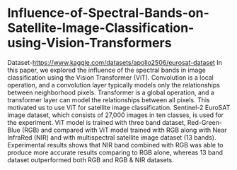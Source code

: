 # Influence-of-Spectral-Bands-on-Satellite-Image-Classification-using-Vision-Transformers
Dataset-https://www.kaggle.com/datasets/apollo2506/eurosat-dataset
In this paper, we explored the influence of the spectral bands in image classification using the Vision Transformer (ViT). Convolution is a local operation, and a convolution layer typically models only the relationships between neighborhood pixels. Transformer is a global operation, and a transformer layer can model the relationships between all pixels. This motivated us to use ViT for satellite image classification. Sentinel-2 EuroSAT image dataset, which consists of 27,000 images in ten classes, is used for the experiment. ViT model is trained with three band dataset, Red-Green-Blue (RGB) and compared with ViT model trained with RGB along with Near InfraRed (NIR) and with multispectral satellite image dataset (13 bands). Experimental results shows that NIR band combined with RGB was able to produce more accurate results comparing to RGB alone, whereas 13 band dataset outperformed both RGB and RGB & NIR datasets.
